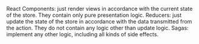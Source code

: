 
React Components: just render views in accordance with the current state of the store. They contain only pure presentation logic.
Reducers: just update the state of the store in accordance with the data transmitted from the action. They do not contain any logic other than update logic. 
Sagas: implement any other logic, including all kinds of side effects.